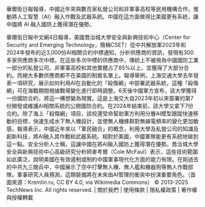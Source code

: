 華爾街日報報導，中國近年來與數百家私營公司和非軍事高校等民用機構合作，推動將人工智慧（AI）融入作戰及武器系統。中國在這方面做得比美國更有系統，讓中國將 AI 融入國防上獲得潛在優勢。


華爾街日報中文網4日報導，美國喬治城大學安全與新興技術中心（Center for Security and Emerging Technology，簡稱CSET）從中共解放軍2023年和2024年發布的近3,000份AI相關合約中標通知，分析供應商的資訊，發現有300多家供應商多次中標。在這些多次中標的供應商中，傳統上不被視為中國國防工業一部分的私營公司、非軍事高校和其他實體占了85%以上，並獲得了大部分合約。而絕大多數供應商都不在美國的制裁名單上。報導舉例，上海交通大學去年發表一項研究，展示如何利用AI在自動化的「殺傷網」中部署武器系統，這種「殺傷網」可在海戰期間根據戰場變化進行即時調整。6天後中國軍方宣布，該大學獲得一份國防合約，將這一構想變為現實。這是上海交大自2023年初以來簽署的第7份開發或維護AI相關系統的公開國防合約。在2024年結束前，該大學又拿下7份合約。除了海上「殺傷網」項目，該校還受命幫助軍方利用分層AI模型跟蹤快速移動的目標，快速生成水下無人機設計，並使無人機蜂群對無線電頻率的變化更加敏感。報導表示，中國近年來以「軍民融合」的概念，利用大學及私營公司的知識及創新科技，將AI融入其作戰和武器系統。相對於美國，中國軍隊能更有系統地做到這一點。安全分析人士稱，這讓中國在將AI融入國防上獲得潛在優勢。喬治城大學安全與新興技術中心高級研究分析師麥考爾（Cole McFaul）表示，這些技術範圍如此廣泛，說明美國在有效遏制或制約中國軍事現代化方面的能力有限。在剛過去的中共九三閱兵中，中國展示了空中打擊無人機、無人艦和機器狗等無人作戰部隊。軍事研究人員預測，這類裝備將在未來由AI管理的衝突中扮演重要角色。（首圖來源：Kremlin.ru, CC BY 4.0, via Wikimedia Commons）
© 2013-2025 TechNews Inc. All rights reserved.  | 
關於我們 |  使用條款 | 隱私權政策 | 著作權與授權轉載